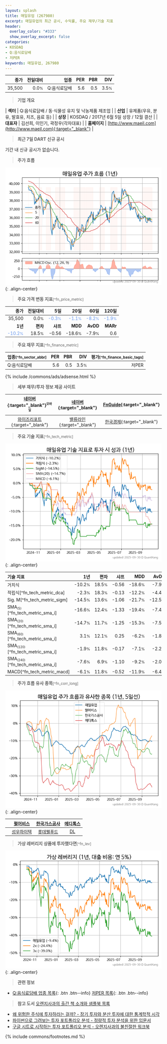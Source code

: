 ```yaml
---
layout: splash
title: 매일유업 (267980)
excerpt: 매일유업의 최근 공시, 수익률, 주요 재무/기술 지표
header:
  overlay_color: "#333"
  show_overlay_excerpt: false
categories:
- KOSDAQ
- Q:음식료담배
- 저PER
keywords: 매일유업, 267980
---
```


| **종가** | **전일대비** | **업종** | **PER** | **PBR** | **DIV** |
| -------: | -----------: | -------: | ------: | ------: | ------: |
| 35,500 | 0.0<small>%</small> | Q:음식료담배 | 5.6 | 0.5 | 3.5<small>%</small> |

<!-- more -->


> **기업 개요**<a id="company"></a>

| <span style="white-space:nowrap;">**섹터**</span> | Q:음식료담배 / 동·식물성 유지 및 낙농제품 제조업 |
| <span style="white-space:nowrap;">**산업**</span> | 유제품(우유, 분유, 발효유, 치즈, 음료 등) |
| <span style="white-space:nowrap;">**상장**</span> | KOSDAQ / 2017년 6월 5일 상장 / 12월 결산 |
| <span style="white-space:nowrap;">**대표자**</span> | 김선희, 이인기, 곽정우(각자대표) |
| <span style="white-space:nowrap;">**홈페이지**</span> | [http://www.maeil.com](http://www.maeil.com){:target="_blank"} |


> **최근 7일 DART 신규 공시**<a id="dart"></a>

기간 내 신규 공시가 없습니다.


> **주가 흐름**<a id="price"></a>

![267980](/stock/images/267980.png){: .align-center}


> **주요 가격 변동 지표**<small>[^fn_price_metric]</small>

| **종가** | **전일대비** | **5일** | **20일** | **60일** | **120일** |
| -------: | -----------: | ------: | -------: | -------: | --------: |
| 35,500 | 0.0<small>%</small> | <span style="color: cornflowerblue">-0.3<small>%</small></span> | <span style="color: cornflowerblue">-1.1<small>%</small></span> | <span style="color: cornflowerblue">-8.2<small>%</small></span> | <span style="color: cornflowerblue">-1.9<small>%</small></span> |
| **1년** | **편차** | **샤프** | **MDD** | **AvDD** | **MARr** |
| <span style="color: cornflowerblue">-10.2<small>%</small></span> | 18.5<small>%</small> | -0.56 | -18.6<small>%</small> | -7.9<small>%</small> | 0.6 |


> **주요 재무 지표**<small>[^fn_finance_metric]</small>

| **업종**<small>[^fn_sector_abbr]</small> | **PER** | **PBR** | **DIV** | **평가**<small>[^fn_finance_basic_tags]</small> |
| :--------------------------------------- | ------: | ------: | ------: | ----------------------------------------------: |
| Q:음식료담배 | 5.6 | 0.5 | 3.5<small>%</small> | 저PER |



{% include /commons/ads/adsense.html %}

> **세부 재무/투자 정보 제공 사이트**

| [네이버](https://m.stock.naver.com/domestic/stock/267980/finance/summary){:target="_blank"}<sup><small>모바일</small></sup> | [네이버](https://finance.naver.com/item/coinfo.naver?code=267980){:target="_blank"} | [FnGuide](https://comp.fnguide.com/SVO2/ASP/SVD_Invest.asp?gicode=A267980&MenuYn=Y){:target="_blank"} |
| :---: | :---: | :---: |
| [와이즈리포트](https://comp.wisereport.co.kr/company/c1040001.aspx?cmp_cd=267980){:target="_blank"} | [밸류라인](https://www.valueline.co.kr/finance/summary/267980){:target="_blank"} | [한국경제](https://markets.hankyung.com/stock/267980/financial-summary){:target="_blank"} |


> **주요 기술 지표**<small>[^fn_tech_metric]</small>


![267980](/stock/images/267980_tech.png){: .align-center}

| **기술 지표** | **1년** | **편차** | **샤프** | **MDD** | **AvDD** |
| :------------ | ------: | -----------: | -------: | ------: | -------: |
| 거치식 | -10.2<small>%</small> | 18.5<small>%</small> | -0.56 | -18.6<small>%</small> | -7.9<small>%</small> |
| 적립식[^fn_tech_metric_dca] | -2.3<small>%</small> | 18.3<small>%</small> | -0.13 | -12.2<small>%</small> | -4.4<small>%</small> |
| Sig. M[^fn_tech_metric_sigm] | -14.5<small>%</small> | 13.6<small>%</small> | -1.06 | -21.7<small>%</small> | -12.5<small>%</small> |
| SMA<small><sub>(5)</sub></small>[^fn_tech_metric_sma_i] | -16.6<small>%</small> | 12.4<small>%</small> | -1.33 | -19.4<small>%</small> | -7.4<small>%</small> |
| SMA<small><sub>(20)</sub></small>[^fn_tech_metric_sma_i] | -14.7<small>%</small> | 11.7<small>%</small> | -1.25 | -15.3<small>%</small> | -7.5<small>%</small> |
| SMA<small><sub>(60)</sub></small>[^fn_tech_metric_sma_i] | 3.1<small>%</small> | 12.1<small>%</small> | 0.25 | -6.2<small>%</small> | -1.8<small>%</small> |
| SMA<small><sub>(120)</sub></small>[^fn_tech_metric_sma_i] | -1.9<small>%</small> | 11.8<small>%</small> | -0.17 | -7.1<small>%</small> | -2.2<small>%</small> |
| SMA<small><sub>(240)</sub></small>[^fn_tech_metric_sma_i] | -7.6<small>%</small> | 6.9<small>%</small> | -1.10 | -9.2<small>%</small> | -2.0<small>%</small> |
| MACD[^fn_tech_metric_macd] | -6.1<small>%</small> | 11.8<small>%</small> | -0.52 | -11.9<small>%</small> | -6.4<small>%</small> |


> **주가 흐름 유사 종목**<a id="corr"></a><small>[^fn_corr_long]</small>

![267980](/stock/images/267980_corr.png){: .align-center}

|       | [펄어비스](/263750/) | [한국가스공사](/036460/) | [메디톡스](/086900/) |
| :---: | :------------------------------------: | :------------------------------------: | :------------------------------------: |
|       | [성우하이텍](/015750/) | [롯데웰푸드](/280360/) | [DL](/000210/) |


> **가상 레버리지 상품에 투자했다면**<a id="2x"></a><small>[^fn_lev]</small>

![267980](/stock/images/267980_2x.png){: .align-center}


> **관련 정보**

- [Q:음식료담배 업종 목록](/stats/sector/kosdaq_업종_음식료담배_종목/){: .btn .btn--info} [저PER 목록](/fn/fn_low_per/){: .btn .btn--info}

> **참고 도서** [오렌지사과의 출간 책 소개와 샘플북 목록](https://kongdori.tistory.com/691)

- [왜 위험한 주식에 투자하라는 걸까? - 장기 투자와 분산 투자에 대한 통계학적 시각](https://kongdori.tistory.com/421)
- [파이썬으로 그려보는 투자 포트폴리오 분석  - 정량적 투자 분석을 위한 입문서](https://kongdori.tistory.com/643)
- [구글 시트로 시작하는 투자 포트폴리오 분석 - 오렌지사과의 불친절한 워크북](https://kongdori.tistory.com/449)


{% include commons/footnotes.md %}